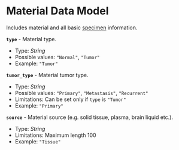 # Material Data Model
Includes material and all basic [specimen](./api-models-specimen.md) information.

**`type`** - Material type.
- Type: _String_
- Possible values: `"Normal"`, `"Tumor"`
- Example: `"Tumor"`

**`tumor_type`** - Material tumor type.
- Type: _String_
- Possible values: `"Primary"`, `"Metastasis"`, `"Recurrent"`
- Limitations: Can be set only if `type` is `"Tumor"`
- Example: `"Primary"`

**`source`** - Material source (e.g. solid tissue, plasma, brain liquid etc.).
- Type: _String_
- Limitations: Maximum length 100
- Example: `"Tissue"`

